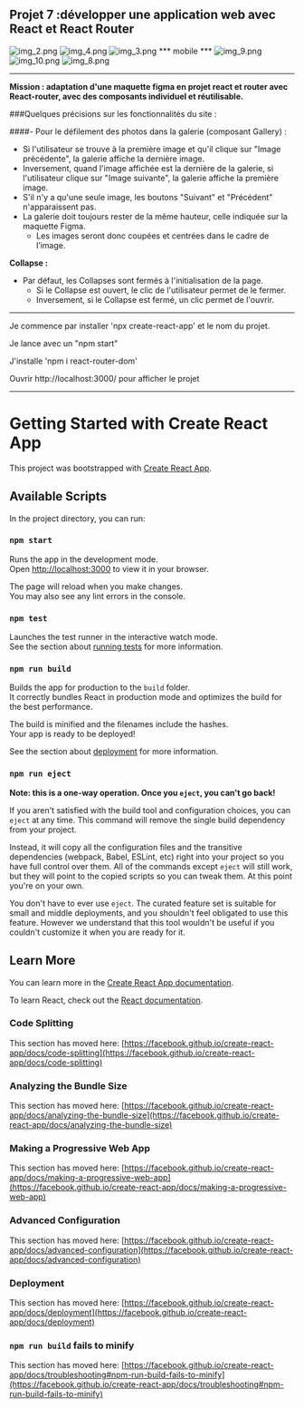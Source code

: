 ## Projet 7 :développer une application web avec React et React Router
![img_2.png](img_2.png)
![img_4.png](img_4.png)
![img_3.png](img_3.png)
    *** mobile ***
![img_9.png](img_9.png)
![img_10.png](img_10.png)
![img_8.png](img_8.png)
***
**Mission : adaptation d'une maquette figma en projet react et router avec React-router, avec des composants individuel et réutilisable.**

###Quelques précisions sur les fonctionnalités du site :

####- Pour le défilement des photos dans la galerie (composant Gallery) :

 - Si l'utilisateur se trouve à la première image et qu'il clique sur "Image précédente", la galerie affiche la dernière image.
 - Inversement, quand l'image affichée est la dernière de la galerie, si l'utilisateur clique sur "Image suivante", la galerie affiche la première image. 
 - S'il n'y a qu'une seule image, les boutons "Suivant" et "Précédent" n'apparaissent pas.
 - La galerie doit toujours rester de la même hauteur, celle indiquée sur la maquette Figma.
   - Les images seront donc coupées et centrées dans le cadre de l’image.
   
 **Collapse :** 
  - Par défaut, les Collapses sont fermés à l'initialisation de la page. 
    - Si le Collapse est ouvert, le clic de l'utilisateur permet de le fermer.
    - Inversement, si le Collapse est fermé, un clic permet de l'ouvrir.
 ***
    
Je commence par installer 'npx create-react-app' et le nom du projet.

Je lance avec un "npm start"

J'installe 'npm i react-router-dom'

Ouvrir http://localhost:3000/ pour afficher le projet

***

# Getting Started with Create React App

This project was bootstrapped with [Create React App](https://github.com/facebook/create-react-app).

## Available Scripts

In the project directory, you can run:

### `npm start`

Runs the app in the development mode.\
Open [http://localhost:3000](http://localhost:3000) to view it in your browser.

The page will reload when you make changes.\
You may also see any lint errors in the console.

### `npm test`

Launches the test runner in the interactive watch mode.\
See the section about [running tests](https://facebook.github.io/create-react-app/docs/running-tests) for more information.

### `npm run build`

Builds the app for production to the `build` folder.\
It correctly bundles React in production mode and optimizes the build for the best performance.

The build is minified and the filenames include the hashes.\
Your app is ready to be deployed!

See the section about [deployment](https://facebook.github.io/create-react-app/docs/deployment) for more information.

### `npm run eject`

**Note: this is a one-way operation. Once you `eject`, you can't go back!**

If you aren't satisfied with the build tool and configuration choices, you can `eject` at any time. This command will remove the single build dependency from your project.

Instead, it will copy all the configuration files and the transitive dependencies (webpack, Babel, ESLint, etc) right into your project so you have full control over them. All of the commands except `eject` will still work, but they will point to the copied scripts so you can tweak them. At this point you're on your own.

You don't have to ever use `eject`. The curated feature set is suitable for small and middle deployments, and you shouldn't feel obligated to use this feature. However we understand that this tool wouldn't be useful if you couldn't customize it when you are ready for it.

## Learn More

You can learn more in the [Create React App documentation](https://facebook.github.io/create-react-app/docs/getting-started).

To learn React, check out the [React documentation](https://reactjs.org/).

### Code Splitting

This section has moved here: [https://facebook.github.io/create-react-app/docs/code-splitting](https://facebook.github.io/create-react-app/docs/code-splitting)

### Analyzing the Bundle Size

This section has moved here: [https://facebook.github.io/create-react-app/docs/analyzing-the-bundle-size](https://facebook.github.io/create-react-app/docs/analyzing-the-bundle-size)

### Making a Progressive Web App

This section has moved here: [https://facebook.github.io/create-react-app/docs/making-a-progressive-web-app](https://facebook.github.io/create-react-app/docs/making-a-progressive-web-app)

### Advanced Configuration

This section has moved here: [https://facebook.github.io/create-react-app/docs/advanced-configuration](https://facebook.github.io/create-react-app/docs/advanced-configuration)

### Deployment

This section has moved here: [https://facebook.github.io/create-react-app/docs/deployment](https://facebook.github.io/create-react-app/docs/deployment)

### `npm run build` fails to minify

This section has moved here: [https://facebook.github.io/create-react-app/docs/troubleshooting#npm-run-build-fails-to-minify](https://facebook.github.io/create-react-app/docs/troubleshooting#npm-run-build-fails-to-minify)
